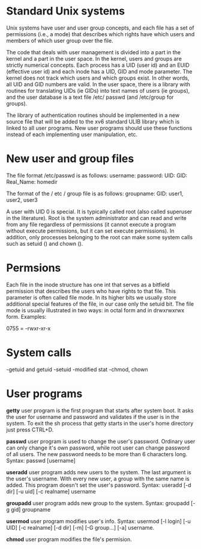 # Standard Unix systems

Unix systems have user and user group concepts, and each file has a set of permissions (i.e., a mode) that describes which rights have which users and members of which user group over the file.

The code that deals with user management is divided into a part in the kernel and a part in the user space. In the kernel, users and groups are strictly numerical concepts. Each process has a UID (user id) and an EUID (effective user id) and each inode has a UID, GID and mode parameter. The kernel does not track which users and which groups exist. In other words, all UID and GID numbers are valid. In the user space, there is a library with routines for translating UIDs (ie GIDs) into text names of users (ie groups), and the user database is a text file /etc/ passwd (and /etc/group for groups).

The library of authentication routines should be implemented in a new source file that will be added to the xv6 standard ULIB library which is linked to all user programs. New user programs should use these functions instead of each implementing user manipulation, etc.

# New user and group files

The file format /etc/passwd is as follows:
username: password: UID: GID: Real_Name: homedir

The format of the / etc / group file is as follows:
groupname: GID: user1, user2, user3

A user with UID 0 is special. It is typically called root (also called superuser in the literature). Root is the system administrator and can read and write from any file regardless of permissions (it cannot execute a program without execute permissions, but it can set execute permissions). In addition, only processes belonging to the root can make some system calls such as setuid () and chown ().

# Permsions

Each file in the inode structure has one int that serves as a bitfield permission that describes the users who have rights to that file. This parameter is often called file mode. In its higher bits we usually store additional special features of the file, in our case only the setuid bit. The file mode is usually illustrated in two ways: in octal form and in drwxrwxrwx form. Examples:

0755 = -rwxr-xr-x

# System calls

-getuid and getuid
-setuid
-modified stat
-chmod, chown

# User programs

**getty** user program is the first program that starts after system boot. It asks the user for username and password and validates if the user is in the system. To exit the sh process that getty starts in the user's home directory just press CTRL+D.

**passwd** user program is used to change the user's password. Ordinary user can only change it's own password, while root user can change password of all users. The new password needs to be more than 6 characters long.
Syntax: passwd [username]

**useradd** user program adds new users to the system. The last argument is the user's username. With every new user, a group with the same name is added. This program doesn't set the user's password. Syntax: useradd [-d dir] [-u uid] [-c realname] username

**groupadd** user program adds new group to the system. Syntax: groupadd [-g gid] groupname

**usermod** user program modifies user's info. Syntax: usermod [-l login] [-u UID] [-c realname] [-d dir] [-m] [-G group…] [-a] username.

**chmod** user program modifies the file's permision.
